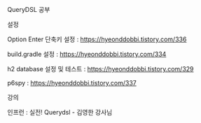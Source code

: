 QueryDSL 공부

설정

Option Enter 단축키 설정 : https://hyeonddobbi.tistory.com/336

build.gradle 설정 : https://hyeonddobbi.tistory.com/334

h2 database 설정 및 테스트 : https://hyeonddobbi.tistory.com/329

p6spy : https://hyeonddobbi.tistory.com/337


강의 

인프런 : 실전! Querydsl - 김영한 강사님
